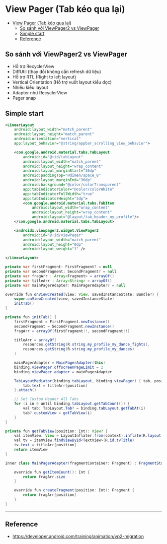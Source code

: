 # View Pager (Tab kéo qua lại)

- [View Pager (Tab kéo qua lại)](#view-pager-tab-kéo-qua-lại)
  - [So sánh với ViewPager2 vs ViewPager](#so-sánh-với-viewpager2-vs-viewpager)
  - [Simple start](#simple-start)
  - [Reference](#reference)

## So sánh với ViewPager2 vs ViewPager

- Hỗ trợ RecyclerView
- DiffUtil (thay đổi không cần refresh dữ liệu)
- Hỗ trợ RTL (Right to left layout)
- Vertical Orientation (Hỗ trợ vuốt layout kiểu dọc)
- Nhiều kiểu layout
- Adapter như RecyclerView
- Pager snap

## Simple start

```xml
<LinearLayout
    android:layout_width="match_parent"
    android:layout_height="match_parent"
    android:orientation="vertical"
    app:layout_behavior="@string/appbar_scrolling_view_behavior">

    <com.google.android.material.tabs.TabLayout
        android:id="@+id/tabLayout"
        android:layout_width="match_parent"
        android:layout_height="wrap_content"
        android:layout_marginStart="36dp"
        android:paddingTop="@dimen/space_8"
        android:layout_marginEnd="36dp"
        android:background="@color/colorTransparent"
        app:tabIndicatorColor="@color/colorWhite"
        app:tabIndicatorFullWidth="true"
        app:tabIndicatorHeight="3dp">
        <com.google.android.material.tabs.TabItem
            android:layout_width="wrap_content"
            android:layout_height="wrap_content"
            android:layout="@layout/tab_header_my_profile"/>
    </com.google.android.material.tabs.TabLayout>

    <androidx.viewpager2.widget.ViewPager2
        android:id="@+id/viewPager"
        android:layout_width="match_parent"
        android:layout_height="0dp"
        android:layout_weight="1" />

</LinearLayout>
```

```java
private var firstFragment: FirstFragment? = null
private var secondFragment: SecondFragment? = null
private var fragArr : Array<Fragment> = arrayOf()
private var titleArr : Array<String> = arrayOf()
private var mainPagerAdapter: MainPagerAdapter? = null

override fun onViewCreated(view: View, savedInstanceState: Bundle?) {
    super.onViewCreated(view, savedInstanceState)
    initTab()
}

private fun initTab() {
    firstFragment = FirstFragment.newInstance()
    secondFragment = SecondFragment.newInstance()
    fragArr = arrayOf(firstFragment!!, secondFragment!!)

    titleArr = arrayOf(
        resources.getString(R.string.my_profile_my_dance_fights),
        resources.getString(R.string.my_profile_my_dances)
    )

    mainPagerAdapter = MainPagerAdapter(this)
    binding.viewPager.offscreenPageLimit = 2
    binding.viewPager.adapter = mainPagerAdapter

    TabLayoutMediator(binding.tabLayout, binding.viewPager) { tab, position ->
        tab.text = titleArr[position]
    }.attach()

    // Set Custom Header All Tabs
    for (i in 0 until binding.tabLayout.getTabCount()) {
        val tab: TabLayout.Tab? = binding.tabLayout.getTabAt(i)
        tab?.customView = getTabView(i)
    }
}

private fun getTabView(position: Int): View? {
    val itemView: View = LayoutInflater.from(context).inflate(R.layout.tab_header_my_profile, null)
    val tv = itemView.findViewById<TextView>(R.id.tvTitle)
    tv.text = titleArr[position]
    return itemView
}

inner class MainPagerAdapter(fragmentContainer: Fragment) : FragmentStateAdapter(fragmentContainer) {

    override fun getItemCount(): Int {
        return fragArr.size
    }

    override fun createFragment(position: Int): Fragment {
        return fragArr[position]
    }
}
```

---

## Reference

- <https://developer.android.com/training/animation/vp2-migration>
